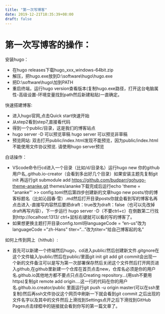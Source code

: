 ```yaml
---
title: "第一次写博客"
date: 2019-12-21T18:35:39+08:00
draft: false
---
```


# 第一次写博客的操作：
安装hugo：
* 在hugo releases下载hugo_xxx_windows-64bit.zip
* 解压，把hugo.exe放到D:\software\hugo\hugo.exe
* 把D:\software\hugo\加到PATH
* 重启终端，运行hugo version查看版本(复制hugo.exe路径，打开这台电脑属性-高级设置-环境变量找到path然后新建粘贴)一直确定。

快速搭建博客:
* 进入hugo官网,点击Quick start快速开始
* 从step2看到step7,直接看代码
* 得到一个public/目录，这是我们的博客站点
* hugo server -D 可以预览草稿 hugo server 可以预览非草稿
* 预览网站: 双击打开public/index.html发现不能预览，因为public/index.html不能使用文件协议预览. 请使用hugo server预览

白话操作：
* VScode命令行cd进入一个目录（比如/d/目录名）运行hugo new 你的github用户名,.github.io-creator（会看到多出好几个目录）如果安装主题先复制git init 再运行git submodule add https://github.com/budparr/gohugo-theme-ananke.git themes/ananke下载完成后运行echo 'theme = "ananke"' >> config.toml然后第四步创建新的文章hugo new posts/你的博客标题名（比如沁园春·雪）.md然后打开目录posts你就会看到写的博客名再点击进入-直接写内容然后要把draft：true改为draft：false（也可以先改掉draft再写内容），下一步运行 hugo server -D（不要ctrl+c）在倒数第二行找到http://localhost:1313/  ctrl+鼠标右键就可以看的写的博客了。
* 如果想更换主题打开目录config.toml将languageCode = “en-us”改为languageCode ="zh-Hans"  titer=“...”改为titer=“给自己博客起的名”
  
如何上传到网上（hithub）:
* 首先可以新建一个终端然后hugo，cd进入public/然后创建新文件.gitgnore在这个文件输入/public/然后在public/里面git init git add git commit会出现一个新的文件备注可以是写为第一次部署保存然后关闭这个文件然后打开网页进入github,在github里新建一个仓库在首页点击new，仓库名必须是你的用户名.github.io其他地方都不要点只点击Creating repository...(用ssh不要用https)复制git remote add origin....这一行的代码在你的用户名.github.io.creator/public 里面运行git push -u origin master(可以在ssh里复制)然后再ssh文件协议这个网页中刷新一下就会看到git commit 之后出现的文件名字以及其中的文件然后上滑找到Settings点开之后下滑找到GitHub Pages点击绿框中的链接就会看到你写的第一篇文章了。